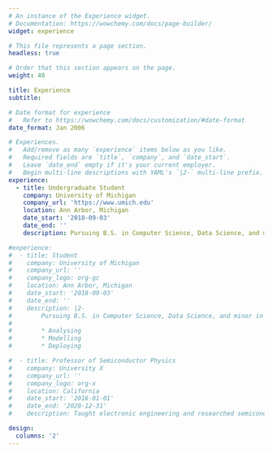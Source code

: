 ```yaml
---
# An instance of the Experience widget.
# Documentation: https://wowchemy.com/docs/page-builder/
widget: experience

# This file represents a page section.
headless: true

# Order that this section appears on the page.
weight: 40

title: Experience
subtitle:

# Date format for experience
#   Refer to https://wowchemy.com/docs/customization/#date-format
date_format: Jan 2006

# Experiences.
#   Add/remove as many `experience` items below as you like.
#   Required fields are `title`, `company`, and `date_start`.
#   Leave `date_end` empty if it's your current employer.
#   Begin multi-line descriptions with YAML's `|2-` multi-line prefix.
experience:
  - title: Undergraduate Student
    company: University of Michigan
    company_url: 'https://www.umich.edu'
    location: Ann Arbor, Michigan
    date_start: '2018-09-03'
    date_end: ''
    description: Pursuing B.S. in Computer Science, Data Science, and minor in Linguistics.

#experience:
#  - title: Student
#    company: University of Michigan
#    company_url: ''
#    company_logo: org-gc
#    location: Ann Arbor, Michigan
#    date_start: '2018-09-03'
#    date_end: ''
#    description: |2-
#        Pursuing B.S. in Computer Science, Data Science, and minor in Linguistics.
#
#        * Analysing
#        * Modelling
#        * Deploying

#  - title: Professor of Semiconductor Physics
#    company: University X
#    company_url: ''
#    company_logo: org-x
#    location: California
#    date_start: '2016-01-01'
#    date_end: '2020-12-31'
#    description: Taught electronic engineering and researched semiconductor physics.

design:
  columns: '2'
---
```

